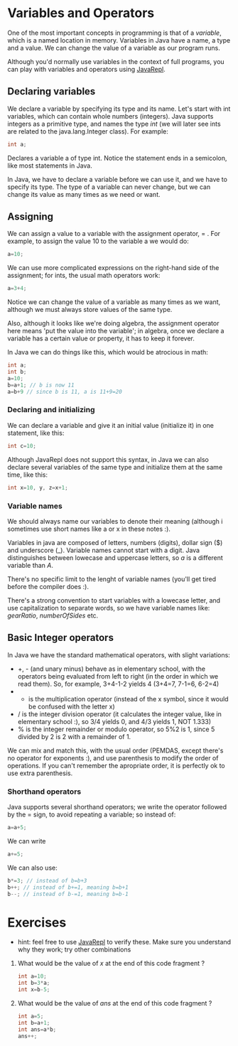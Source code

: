 Variables and Operators
===

One of the most important concepts in programming is that of a *variable*, which is a named location in memory. Variables in Java have a name, a type and a value. We can change the value of a variable as our program runs.

Although you'd normally use variables in the context of full programs, you can play with variables and operators using [JavaRepl](http://javarepl.com).

## Declaring variables

We declare a variable by specifying its type and its name. Let's start with int variables, which can contain whole numbers (integers). Java supports integers as a primitive type, and names the type *int* (we will later see ints are related to the java.lang.Integer class). For example:

```java
int a;
```
Declares a variable a of type int. Notice the statement ends in a semicolon, like most statements in Java.

In Java, we have to declare a variable before we can use it, and we have to specify its type. The type of a variable can never change, but we can change its value as many times as we need or want.

## Assigning

We can assign a value to a variable with the assignment operator, = . For example, to assign the value 10 to the variable a we would do:
```java
a=10;
```

We can use more complicated expressions on the right-hand side of the assignment; for ints, the usual math operators work:
```java
a=3+4;
```

Notice we can change the value of a variable as many times as we want, although we must always store values of the same type.

Also, although it looks like we're doing algebra, the assignment operator here means 'put the value into the variable'; in algebra, once we declare a variable has a certain value or property, it has to keep it forever.

In Java we can do things like this, which would be atrocious in math:
```java
int a;
int b;
a=10;
b=a+1; // b is now 11
a=b+9 // since b is 11, a is 11+9=20
```
### Declaring and initializing

We can declare a variable and give it an initial value (initialize it) in one statement, like this:
```java
int c=10;
```

Although JavaRepl does not support this syntax, in Java we can also declare several variables of the same type and initialize them at the same time, like this:
```java
int x=10, y, z=x+1;
```

### Variable names
We should always name our variables to denote their meaning (although i sometimes use short names like a or x in these notes :).

Variables in java are composed of letters, numbers (digits), dollar sign ($) and underscore (_). Variable names cannot start with a digit. Java distinguishes between lowecase and uppercase letters, so *a* is a different variable than *A*. 

There's no specific limit to the lenght of variable names (you'll get tired before the compiler does :). 

There's a strong convention to start variables with a lowecase letter, and use capitalization to separate words, so we have variable names like: *gearRatio*, *numberOfSides* etc.

## Basic Integer operators

In Java we have the standard mathematical operators, with slight variations:
* +, - (and unary minus) behave as in elementary school, with the operators being evaluated from left to right (in the order in which we read them). So, for example, 3+4-1-2 yields 4 (3+4=7, 7-1=6, 6-2=4)
* * is the multiplication operator (instead of the x symbol, since it would be confused with the letter x)
* / is the integer division operator (it calculates the integer value, like in elementary school :), so 3/4 yields 0, and 4/3 yields 1, NOT 1.333)
* % is the integer remainder or modulo operator, so 5%2 is 1, since 5 divided by 2 is 2 with a remainder of 1.

We can mix and match this, with the usual order (PEMDAS, except there's no operator for exponents :), and use parenthesis to modify the order of operations. If you can't remember the apropriate order, it is perfectly ok to use extra parenthesis.

### Shorthand operators
Java supports several shorthand operators; we write the operator followed by the = sign, to avoid repeating a variable; so instead of:
```java
a=a+5;
```
We can write
```java
a+=5;
```
We can also use:
```java
b*=3; // instead of b=b+3
b++; // instead of b+=1, meaning b=b+1
b--; // instead of b-=1, meaning b=b-1
```
# Exercises 
* hint: feel free to use [JavaRepl](http://javarepl.com) to verify these. Make sure you understand why they work; try other combinations

1. What would be the value of *x* at the end of this code fragment ?
    ```java
    int a=10;
    int b=3*a;
    int x=b-5;
    ```
    
2. What would be the value of *ans* at the end of this code fragment ?
    ```java
    int a=5;
    int b=a+1;
    int ans=a*b;
    ans++;
    ```
